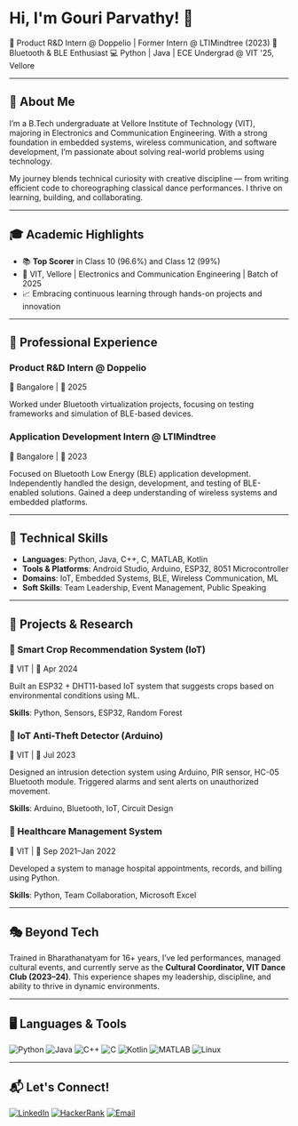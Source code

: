 # Hi, I'm Gouri Parvathy! 👋

🚀 Product R\&D Intern @ Doppelio | Former Intern @ LTIMindtree (2023)
📡 Bluetooth & BLE Enthusiast
💻 Python | Java | ECE Undergrad @ VIT '25, Vellore

---

## 🌟 About Me

I’m a B.Tech undergraduate at Vellore Institute of Technology (VIT), majoring in Electronics and Communication Engineering. With a strong foundation in embedded systems, wireless communication, and software development, I’m passionate about solving real-world problems using technology.

My journey blends technical curiosity with creative discipline — from writing efficient code to choreographing classical dance performances. I thrive on learning, building, and collaborating.

---

## 🎓 Academic Highlights

* 📚 **Top Scorer** in Class 10 (96.6%) and Class 12 (99%)
* 🏫 VIT, Vellore | Electronics and Communication Engineering | Batch of 2025
* 📈 Embracing continuous learning through hands-on projects and innovation

---

## 💼 Professional Experience

### Product R\&D Intern @ Doppelio

📍 Bangalore | 📅 2025

Worked under Bluetooth virtualization projects, focusing on testing frameworks and simulation of BLE-based devices.

### Application Development Intern @ LTIMindtree

📍 Bangalore | 📅 2023

Focused on Bluetooth Low Energy (BLE) application development. Independently handled the design, development, and testing of BLE-enabled solutions. Gained a deep understanding of wireless systems and embedded platforms.

---

## 🧠 Technical Skills

* **Languages**: Python, Java, C++, C, MATLAB, Kotlin
* **Tools & Platforms**: Android Studio, Arduino, ESP32, 8051 Microcontroller
* **Domains**: IoT, Embedded Systems, BLE, Wireless Communication, ML 
* **Soft Skills**: Team Leadership, Event Management, Public Speaking

---

## 📂 Projects & Research

### 🔹 Smart Crop Recommendation System (IoT)

📍 VIT | 📅 Apr 2024

Built an ESP32 + DHT11-based IoT system that suggests crops based on environmental conditions using ML.

**Skills**: Python, Sensors, ESP32, Random Forest

### 🔹 IoT Anti-Theft Detector (Arduino)

📍 VIT | 📅 Jul 2023

Designed an intrusion detection system using Arduino, PIR sensor, HC-05 Bluetooth module. Triggered alarms and sent alerts on unauthorized movement.

**Skills**: Arduino, Bluetooth, IoT, Circuit Design

### 🔹 Healthcare Management System

📍 VIT | 📅 Sep 2021–Jan 2022

Developed a system to manage hospital appointments, records, and billing using Python.

**Skills**: Python, Team Collaboration, Microsoft Excel

---

## 🎭 Beyond Tech

Trained in Bharathanatyam for 16+ years, I’ve led performances, managed cultural events, and currently serve as the **Cultural Coordinator, VIT Dance Club (2023–24)**.
This experience shapes my leadership, discipline, and ability to thrive in dynamic environments.

---

## 🖥️ Languages & Tools

![Python](https://img.shields.io/badge/Python-3670A0?style=for-the-badge\&logo=python\&logoColor=ffdd54)
![Java](https://img.shields.io/badge/Java-ED8B00?style=for-the-badge\&logo=java\&logoColor=white)
![C++](https://img.shields.io/badge/C++-00599C?style=for-the-badge\&logo=c%2b%2b\&logoColor=white)
![C](https://img.shields.io/badge/C-00599C?style=for-the-badge\&logo=c\&logoColor=white)
![Kotlin](https://img.shields.io/badge/Kotlin-0095D5?style=for-the-badge\&logo=kotlin\&logoColor=white)
![MATLAB](https://img.shields.io/badge/MATLAB-0076A8?style=for-the-badge\&logo=mathworks\&logoColor=white)
![Linux](https://img.shields.io/badge/Linux-FCC624?style=for-the-badge\&logo=linux\&logoColor=black)

---

## 📬 Let's Connect!

[![LinkedIn](https://img.shields.io/badge/LinkedIn-%230077B5.svg?style=for-the-badge\&logo=linkedin\&logoColor=white)](https://www.linkedin.com/in/gouri-parvathy-p-r-ece-student/)
[![HackerRank](https://img.shields.io/badge/HackerRank-%232C8DFF.svg?style=for-the-badge\&logo=hackerrank\&logoColor=white)](https://www.hackerrank.com/profile/prgouriparvathy)
[![Email](https://img.shields.io/badge/Email-D14836?style=for-the-badge\&logo=gmail\&logoColor=white)](mailto:prgouriparvathy@gmail.com)



